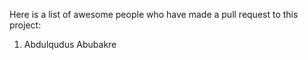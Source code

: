 Here is a list of awesome people who have made a pull request to this project:

1. Abdulqudus Abubakre